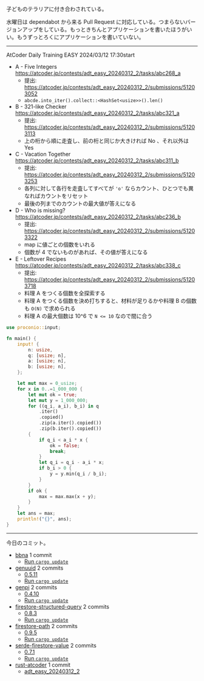 子どものテラリアに付き合わされている。

水曜日は dependabot から来る Pull Request に対応している。つまらないバージョンアップをしている。もっときちんとアプリケーションを書いたほうがいい。もうずっとろくにアプリケーションを書いていない。

---

AtCoder Daily Training EASY 2024/03/12 17:30start

- A - Five Integers
  <https://atcoder.jp/contests/adt_easy_20240312_2/tasks/abc268_a>
  - 提出: <https://atcoder.jp/contests/adt_easy_20240312_2/submissions/51203052>
  - `abcde.into_iter().collect::<HashSet<usize>>().len()`
- B - 321-like Checker
  <https://atcoder.jp/contests/adt_easy_20240312_2/tasks/abc321_a>
  - 提出: <https://atcoder.jp/contests/adt_easy_20240312_2/submissions/51203113>
  - 上の桁から順に走査し、前の桁と同じか大きければ No 、それ以外は Yes
- C - Vacation Together
  <https://atcoder.jp/contests/adt_easy_20240312_2/tasks/abc311_b>
  - 提出: <https://atcoder.jp/contests/adt_easy_20240312_2/submissions/51203253>
  - 各列に対して各行を走査してすべてが `'o'` ならカウント、ひとつでも異なればカウントをリセット
  - 最後の列までのカウントの最大値が答えになる
- D - Who is missing?
  <https://atcoder.jp/contests/adt_easy_20240312_2/tasks/abc236_b>
  - 提出: <https://atcoder.jp/contests/adt_easy_20240312_2/submissions/51203322>
  - map に値ごとの個数をいれる
  - 個数が 4 でないものがあれば、その値が答えになる
- E - Leftover Recipes
  <https://atcoder.jp/contests/adt_easy_20240312_2/tasks/abc338_c>
  - 提出: <https://atcoder.jp/contests/adt_easy_20240312_2/submissions/51203718>
  - 料理 A をつくる個数を全探索する
  - 料理 A をつくる個数を決め打ちすると、材料が足りるかや料理 B の個数も `O(N)` で求められる
  - 料理 A の最大個数は 10^6 で `N <= 10` なので間に合う

```rust
use proconio::input;

fn main() {
    input! {
        n: usize,
        q: [usize; n],
        a: [usize; n],
        b: [usize; n],
    };

    let mut max = 0_usize;
    for x in 0..=1_000_000 {
        let mut ok = true;
        let mut y = 1_000_000;
        for ((q_i, a_i), b_i) in q
            .iter()
            .copied()
            .zip(a.iter().copied())
            .zip(b.iter().copied())
        {
            if q_i < a_i * x {
                ok = false;
                break;
            }
            let q_i = q_i - a_i * x;
            if b_i > 0 {
                y = y.min(q_i / b_i);
            }
        }
        if ok {
            max = max.max(x + y);
        }
    }
    let ans = max;
    println!("{}", ans);
}
```

---

今日のコミット。

- [bbna](https://github.com/bouzuya/bbna) 1 commit
  - [Run `cargo update`](https://github.com/bouzuya/bbna/commit/f7363df37e4169186f408cc9809ec17e8b03305b)
- [genuuid](https://github.com/bouzuya/genuuid) 2 commits
  - [0.5.11](https://github.com/bouzuya/genuuid/commit/9427b5f81b9660ff2e9504e3b1b43c758db236ae)
  - [Run `cargo update`](https://github.com/bouzuya/genuuid/commit/79976938ccfd19b2d2d7720c3ae9b7fb91f6d9bf)
- [genpi](https://github.com/bouzuya/genpi) 2 commits
  - [0.4.10](https://github.com/bouzuya/genpi/commit/97325412bb939ae32516def7771875d2444108ff)
  - [Run `cargo update`](https://github.com/bouzuya/genpi/commit/fac8931ceadc025d445c1cff6ed62c603b07a059)
- [firestore-structured-query](https://github.com/bouzuya/firestore-structured-query) 2 commits
  - [0.8.3](https://github.com/bouzuya/firestore-structured-query/commit/fd9d20b35935a05e40581f29caa7fd8d44ee7ac3)
  - [Run `cargo update`](https://github.com/bouzuya/firestore-structured-query/commit/3072acc7c578c247d8dadb6211ac408a8d29ff22)
- [firestore-path](https://github.com/bouzuya/firestore-path) 2 commits
  - [0.9.5](https://github.com/bouzuya/firestore-path/commit/d7ddc49faa827e9bdc51982ac4ee3ada792b8ade)
  - [Run `cargo update`](https://github.com/bouzuya/firestore-path/commit/1f99800bd17ffe96d12ca272e0881b03b98aca76)
- [serde-firestore-value](https://github.com/bouzuya/serde-firestore-value) 2 commits
  - [0.7.1](https://github.com/bouzuya/serde-firestore-value/commit/e3ad0e239f67e10b301555621ea7d81a2080f0cb)
  - [Run `cargo update`](https://github.com/bouzuya/serde-firestore-value/commit/3203447639aebebb30030f64a1c7d2a67e4b870b)
- [rust-atcoder](https://github.com/bouzuya/rust-atcoder) 1 commit
  - [adt_easy_20240312_2](https://github.com/bouzuya/rust-atcoder/commit/b719068863cc8bac758f9dc500d870b51f69fd21)
